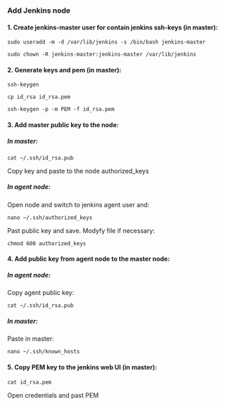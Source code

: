 ### Add Jenkins node

#### 1. Create jenkins-master user for contain jenkins ssh-keys (in master):

```
sudo useradd -m -d /var/lib/jenkins -s /bin/bash jenkins-master
```

```
sudo chown -R jenkins-master:jenkins-master /var/lib/jenkins
```

#### 2. Generate keys and pem (in master):

```
ssh-keygen
```

```
cp id_rsa id_rsa.pem
```

```
ssh-keygen -p -m PEM -f id_rsa.pem
```

#### 3. Add master public key to the node:

##### In master:

```
cat ~/.ssh/id_rsa.pub
```

Copy key and paste to the node authorized_keys

##### In agent node:

Open node and switch to jenkins agent user and:

```
nano ~/.ssh/authorized_keys
```

Past public key and save. Modyfy file if necessary:

```
chmod 600 authorized_keys
```

#### 4. Add public key from agent node to the master node:

##### In agent node:

Copy agent public key:

```
cat ~/.ssh/id_rsa.pub
```

##### In master:

Paste in master:

```
nano ~/.ssh/known_hosts
```

#### 5. Copy PEM key to the jenkins web UI (in master):

```
cat id_rsa.pem
```

Open credentials and past PEM
